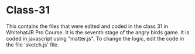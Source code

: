 # Class-31
This contains the files that were edited and coded in the class 31 in WhitehatJR Pro Course. It is the seventh stage of the angry birds game. It is coded in javascript using "matter.js". To change the logic, edit the code in the file 'sketch.js' file.
